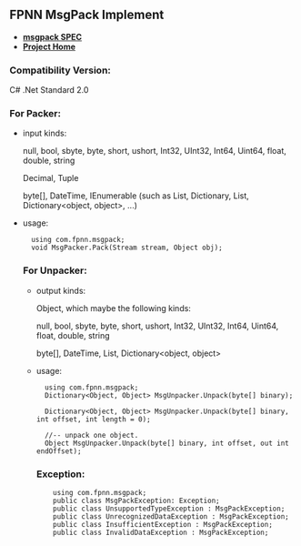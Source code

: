 ﻿## FPNN MsgPack Implement

* **[msgpack SPEC](https://github.com/msgpack/msgpack/blob/master/spec.md)**
* **[Project Home](https://github.com/highras/msgpack-csharp)**

### Compatibility Version:

C# .Net Standard 2.0

### For Packer:

* input kinds:

    null, bool, sbyte, byte, short, ushort, Int32, UInt32, Int64, Uint64, float, double, string

    Decimal, Tuple

    byte[], DateTime, IEnumerable (such as List, Dictionary, List<object>, Dictionary<object, object>, ...)

* usage:

        using com.fpnn.msgpack;
        void MsgPacker.Pack(Stream stream, Object obj);


### For Unpacker:

* output kinds:

    Object, which maybe the following kinds:

    null, bool, sbyte, byte, short, ushort, Int32, UInt32, Int64, Uint64, float, double, string

    byte[], DateTime, List<object>, Dictionary<object, object>

* usage:

        using com.fpnn.msgpack;
        Dictionary<Object, Object> MsgUnpacker.Unpack(byte[] binary);

        Dictionary<Object, Object> MsgUnpacker.Unpack(byte[] binary, int offset, int length = 0);

        //-- unpack one object.
        Object MsgUnpacker.Unpack(byte[] binary, int offset, out int endOffset);


### Exception:

        using com.fpnn.msgpack;
        public class MsgPackException: Exception;
        public class UnsupportedTypeException : MsgPackException;
        public class UnrecognizedDataException : MsgPackException;
        public class InsufficientException : MsgPackException;
        public class InvalidDataException : MsgPackException;
